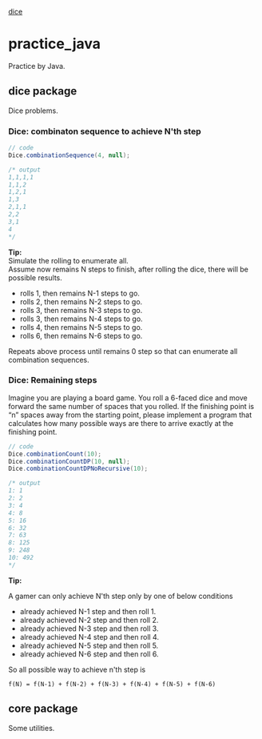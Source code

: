 [dice](src/dice/README.md)

# practice_java
Practice by Java.

## dice package
Dice problems.

### Dice: combinaton sequence to achieve N'th step

```java
// code
Dice.combinationSequence(4, null);

/* output
1,1,1,1
1,1,2
1,2,1
1,3
2,1,1
2,2
3,1
4
*/
```

**Tip:**  
Simulate the rolling to enumerate all.  
Assume now remains N steps to finish, after rolling the dice, there will be possible results.

- rolls 1, then remains N-1 steps to go.
- rolls 2, then remains N-2 steps to go.
- rolls 3, then remains N-3 steps to go.
- rolls 3, then remains N-4 steps to go.
- rolls 4, then remains N-5 steps to go.
- rolls 6, then remains N-6 steps to go.

Repeats above process until remains 0 step so that can enumerate all combination sequences.

### Dice: Remaining steps
Imagine you are playing a board game. You roll a 6-faced dice and move forward the same number of spaces that you rolled. If the finishing point is “n” spaces away from the starting point, please implement a program that calculates how many possible ways are there to arrive exactly at the finishing point.

```java
// code
Dice.combinationCount(10);
Dice.combinationCountDP(10, null);
Dice.combinationCountDPNoRecursive(10);

/* output
1: 1
2: 2
3: 4
4: 8
5: 16
6: 32
7: 63
8: 125
9: 248
10: 492
*/
```

**Tip:**  

A gamer can only achieve N'th step only by one of below conditions
- already achieved N-1 step and then roll 1.
- already achieved N-2 step and then roll 2.
- already achieved N-3 step and then roll 3.
- already achieved N-4 step and then roll 4.
- already achieved N-5 step and then roll 5.
- already achieved N-6 step and then roll 6.

So all possible way to achieve n'th step is
```
f(N) = f(N-1) + f(N-2) + f(N-3) + f(N-4) + f(N-5) + f(N-6)
```


## core package
Some utilities.
